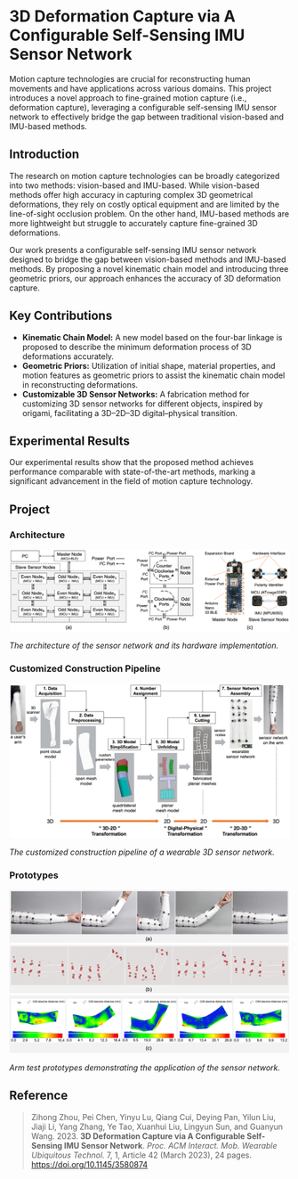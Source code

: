 # 3D Deformation Capture via A Configurable Self-Sensing IMU Sensor Network

Motion capture technologies are crucial for reconstructing human movements and have applications across various domains. This project introduces a novel approach to fine-grained motion capture (i.e., deformation capture), leveraging a configurable self-sensing IMU sensor network to effectively bridge the gap between traditional vision-based and IMU-based methods.

## Introduction

The research on motion capture technologies can be broadly categorized into two methods: vision-based and IMU-based. While vision-based methods offer high accuracy in capturing complex 3D geometrical deformations, they rely on costly optical equipment and are limited by the line-of-sight occlusion problem. On the other hand, IMU-based methods are more lightweight but struggle to accurately capture fine-grained 3D deformations.

Our work presents a configurable self-sensing IMU sensor network designed to bridge the gap between vision-based methods and IMU-based methods. By proposing a novel kinematic chain model and introducing three geometric priors, our approach enhances the accuracy of 3D deformation capture.

## Key Contributions

- **Kinematic Chain Model:** A new model based on the four-bar linkage is proposed to describe the minimum deformation process of 3D deformations accurately.
- **Geometric Priors:** Utilization of initial shape, material properties, and motion features as geometric priors to assist the kinematic chain model in reconstructing deformations.
- **Customizable 3D Sensor Networks:** A fabrication method for customizing 3D sensor networks for different objects, inspired by origami, facilitating a 3D–2D–3D digital–physical transition.

## Experimental Results

Our experimental results show that the proposed method achieves performance comparable with state-of-the-art methods, marking a significant advancement in the field of motion capture technology.

## Project 

### Architecture

![Architecture of the Sensor Network](Figures/The_architecture_of_the_sensor_network.png)

*The architecture of the sensor network and its hardware implementation.*

### Customized Construction Pipeline

![Customized Construction Pipeline of a Wearable 3D Sensor Network](Figures/The_customized_construction_pipeline.png)

*The customized construction pipeline of a wearable 3D sensor network.*

### Prototypes

![Arm Test Prototypes](Figures/Arm_test_prototypes.png)

*Arm test prototypes demonstrating the application of the sensor network.*


## Reference

> Zihong Zhou, Pei Chen, Yinyu Lu, Qiang Cui, Deying Pan, Yilun Liu, Jiaji Li, Yang Zhang, Ye Tao, Xuanhui Liu, Lingyun Sun, and Guanyun Wang. 2023. **3D Deformation Capture via A Configurable Self-Sensing IMU Sensor Network**. *Proc. ACM Interact. Mob. Wearable Ubiquitous Technol.* 7, 1, Article 42 (March 2023), 24 pages. https://doi.org/10.1145/3580874

